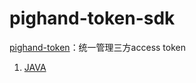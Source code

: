 # pighand-token-sdk

[pighand-token](https://github.com/shuli495/pighand-token)：统一管理三方access token

1. [JAVA](https://github.com/shuli495/pighand-token-sdk/tree/main/java)
